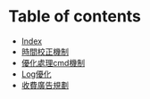 # Table of contents

* [Index](README.md)
* [時間校正機制](<README (1).md>)
* [優化處理cmd機制](you-hua-chu-li-cmd-ji-zhi.md)
* [Log優化](log-you-hua.md)
* [收費廣告規劃](shou-fei-guang-gao-gui-hua.md)
